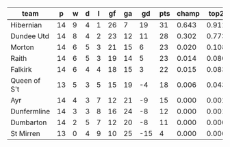 |     team     | p  | w | d | l | gf | ga | gd  | pts | champ | top2  | top3  | top4  |  5-7  | bot4  | bot3  | bot2  |
|--------------|----|---|---|---|----|----|-----|-----|-------|-------|-------|-------|-------|-------|-------|-------|
| Hibernian    | 14 | 9 | 4 | 1 | 26 |  7 |  19 |  31 | 0.643 | 0.911 | 0.975 | 0.994 | 0.006 | 0.000 | 0.000 | 0.000|
| Dundee Utd   | 14 | 8 | 4 | 2 | 23 | 12 |  11 |  28 | 0.302 | 0.773 | 0.913 | 0.970 | 0.030 | 0.002 | 0.000 | 0.000|
| Morton       | 14 | 6 | 5 | 3 | 21 | 15 |   6 |  23 | 0.020 | 0.108 | 0.346 | 0.582 | 0.399 | 0.073 | 0.019 | 0.002|
| Raith        | 14 | 6 | 5 | 3 | 19 | 14 |   5 |  23 | 0.014 | 0.080 | 0.284 | 0.510 | 0.466 | 0.091 | 0.024 | 0.004|
| Falkirk      | 14 | 6 | 4 | 4 | 18 | 15 |   3 |  22 | 0.015 | 0.083 | 0.302 | 0.541 | 0.437 | 0.089 | 0.022 | 0.003|
| Queen of S't | 13 | 5 | 3 | 5 | 15 | 19 |  -4 |  18 | 0.006 | 0.043 | 0.162 | 0.338 | 0.598 | 0.195 | 0.064 | 0.013|
| Ayr          | 14 | 4 | 3 | 7 | 12 | 21 |  -9 |  15 | 0.000 | 0.002 | 0.011 | 0.035 | 0.521 | 0.763 | 0.444 | 0.159|
| Dunfermline  | 14 | 3 | 3 | 8 | 16 | 24 |  -8 |  12 | 0.000 | 0.001 | 0.008 | 0.029 | 0.428 | 0.816 | 0.543 | 0.201|
| Dumbarton    | 14 | 2 | 5 | 7 | 12 | 20 |  -8 |  11 | 0.000 | 0.000 | 0.000 | 0.001 | 0.082 | 0.980 | 0.918 | 0.747|
| St Mirren    | 13 | 0 | 4 | 9 | 10 | 25 | -15 |   4 | 0.000 | 0.000 | 0.000 | 0.000 | 0.034 | 0.993 | 0.966 | 0.871|
